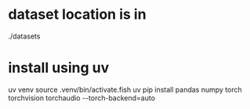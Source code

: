 # dataset location is in 
./datasets


# install using uv 
uv venv
source .venv/bin/activate.fish
uv pip install pandas numpy torch torchvision torchaudio --torch-backend=auto
